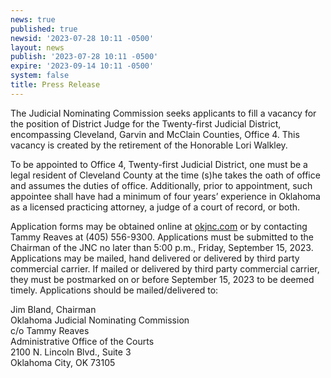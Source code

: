 ```yaml
---
news: true
published: true
newsid: '2023-07-28 10:11 -0500'
layout: news
publish: '2023-07-28 10:11 -0500'
expire: '2023-09-14 10:11 -0500'
system: false
title: Press Release
---
```

The Judicial Nominating Commission seeks applicants to fill a vacancy for the position of District Judge for the Twenty-first Judicial District, encompassing Cleveland, Garvin and McClain Counties, Office 4. This vacancy is created by the retirement of the Honorable Lori Walkley.

To be appointed to Office 4, Twenty-first Judicial District, one must be a legal resident of Cleveland County at the time (s)he takes the oath of office and assumes the duties of office.  Additionally, prior to appointment, such appointee shall have had a minimum of four years’ experience in Oklahoma as a licensed practicing attorney, a judge of a court of record, or both.

Application forms may be obtained online at [okjnc.com](https://www.okjnc.com) or by contacting Tammy Reaves at (405) 556-9300. Applications must be submitted to the Chairman of the JNC no later than 5:00 p.m., Friday, September 15, 2023.  Applications may be mailed, hand delivered or delivered by third party commercial carrier.  If mailed or delivered by third party commercial carrier, they must be postmarked on or before September 15, 2023 to be deemed timely.  Applications should be mailed/delivered to:  

Jim Bland, Chairman  
Oklahoma Judicial Nominating Commission  
c/o Tammy Reaves  
Administrative Office of the Courts  
2100 N. Lincoln Blvd., Suite 3  
Oklahoma City, OK 73105
